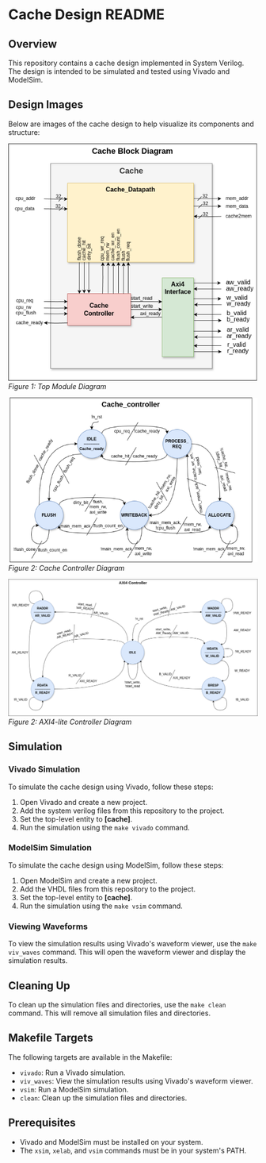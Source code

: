 # Cache Design README

## Overview

This repository contains a cache design implemented in System Verilog. The design is intended to be simulated and tested using Vivado and ModelSim.

## Design Images

Below are images of the cache design to help visualize its components and structure:

![Top Module Diagram](docs/Top-Module.png)
*Figure 1: Top Module Diagram*

![Cache Controller Diagram](docs/Cache-controller.png)
*Figure 2: Cache Controller Diagram*

![AXI4-lite Controller Diagram](docs/axi-controller.png)
*Figure 2: AXI4-lite Controller Diagram*

## Simulation

### Vivado Simulation

To simulate the cache design using Vivado, follow these steps:

1. Open Vivado and create a new project.
2. Add the system verilog files from this repository to the project.
3. Set the top-level entity to **[cache]**.
4. Run the simulation using the `make vivado` command.

### ModelSim Simulation

To simulate the cache design using ModelSim, follow these steps:

1. Open ModelSim and create a new project.
2. Add the VHDL files from this repository to the project.
3. Set the top-level entity to **[cache]**.
4. Run the simulation using the `make vsim` command.

### Viewing Waveforms

To view the simulation results using Vivado's waveform viewer, use the `make viv_waves` command. This will open the waveform viewer and display the simulation results.

## Cleaning Up

To clean up the simulation files and directories, use the `make clean` command. This will remove all simulation files and directories.

## Makefile Targets

The following targets are available in the Makefile:

- `vivado`: Run a Vivado simulation.
- `viv_waves`: View the simulation results using Vivado's waveform viewer.
- `vsim`: Run a ModelSim simulation.
- `clean`: Clean up the simulation files and directories.

## Prerequisites

- Vivado and ModelSim must be installed on your system.
- The `xsim`, `xelab`, and `vsim` commands must be in your system's PATH.

